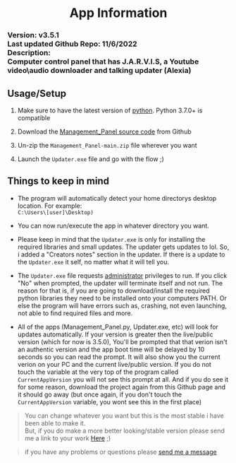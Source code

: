 


<h1 align="center">App Information</h1>

<h3>
Version: v3.5.1<br>
Last updated Github Repo: 11/6/2022<br>
Description:<br>Computer control panel that has J.A.R.V.I.S, a Youtube video\audio downloader and talking updater (Alexia)
</h3>

## Usage/Setup

1. Make sure to have the latest version of [python](https://www.python.org/downloads/). Python 3.7.0+ is compatible

2. Download the [Management_Panel source code](https://github.com/HyperNylium/Management_Panel/archive/refs/heads/main.zip) from Github

3. Un-zip the `Management_Panel-main.zip` file wherever you want

4. Launch the `Updater.exe` file and go with the flow ;)

## Things to keep in mind
- The program will automatically detect your home directorys desktop location. For example:<br>`C:\Users\[user]\Desktop)`

- You can now run/execute the app in whatever directory you want.

- Please keep in mind that the `Updater.exe` is only for installing the required libraries and small updates. The updater gets updates to lol. So, i added a "Creators notes" section in the updater. If there is a update to the `Updater.exe` it self, no matter what it will tell you. 

- The `Updater.exe` file requests [administrator](https://www.digitalcitizen.life/run-as-admin-windows-11/#ftoc-heading-5) privileges to run. If you click "No" when prompted, the updater will terminate itself and not run. The reason for that is, if you are going to download/install the required python libraries they need to be installed onto your computers PATH. Or else the program will have errors such as, crashing, not even launching, not able to find required files and more.

- All of the apps (Management_Panel.py, Updater.exe, etc) will look for updates automatically. If your version is greater then the live/public version (which for now is 3.5.0), You'll be prompted that that verion isn't an authentic version and the app boot time will be delayed by 10 seconds so you can read the prompt. It will also show you the current verion on your PC and the current live/public version. If you do not touch the variable at the very top of the program called `CurrentAppVersion` you will not see this prompt at all. And if you do see it for some reason, download the project again from this Github page and it should go away (but once again, if you don't touch the `CurrentAppVersion` variable, you wont see this in the first place)

> You can change whatever you want but this is the most stable i have been able to make it.<br>But, if you do make a more better looking/stable version please send me a link to your work [Here](http://www.hypernylium.com/en-en/customer-support/) ;)

> if you have any problems or questions please [send me a message](http://www.hypernylium.com/en-en/customer-support/)
